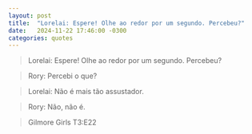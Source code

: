 ```yaml
---
layout: post
title:  "Lorelai: Espere! Olhe ao redor por um segundo. Percebeu?"
date:   2024-11-22 17:46:00 -0300
categories: quotes
---
```

>Lorelai: Espere! Olhe ao redor por um segundo. Percebeu?

>Rory: Percebi o que?

>Lorelai: Não é mais tão assustador.

>Rory: Não, não é.

>Gilmore Girls T3:E22
